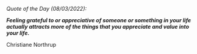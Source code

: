 *Quote of the Day (08/03/2022):*

_**Feeling grateful to or appreciative of someone or something in your life actually attracts more of the things that you appreciate and value into your life.**_

Christiane Northrup